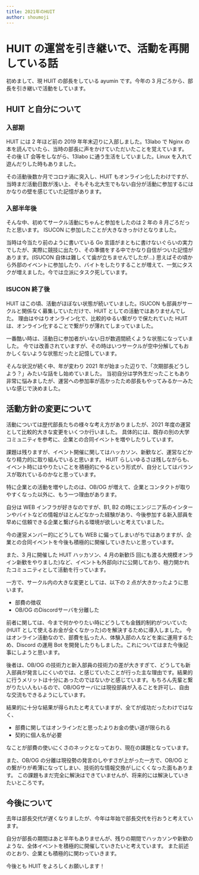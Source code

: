 ```yaml
---
title: 2021年のHUIT
author: shoumoji
---
```


# HUIT の運営を引き継いで、活動を再開している話

初めまして、現 HUIT の部長をしている ayumin です。今年の 3 月ごろから、部長を引き継いで活動をしています。

## HUIT と自分について

### 入部期

HUIT には 2 年ほど前の 2019 年年末辺りに入部しました。13labo で Nginx の本を読んでいたら、当時の部長に声をかけていただいたことを覚えています。
その後 LT 会等をしながら、13labo に通う生活をしていました。Linux を入れて遊んだりした時もありました。

その活動後数か月でコロナ渦に突入し、HUIT もオンライン化したわけですが、当時まだ活動日数が浅い上、そもそも北大生でもない自分が活動に参加するにはかなりの壁を感じていた記憶があります。

### 入部半年後

そんな中、初めてサークル活動にちゃんと参加をしたのは 2 年の 8 月ごろだったと思います。
ISUCON に参加したことが大きなきっかけとなりました。

当時は今当たり前のように書いている Go 言語がまともに書けないぐらいの実力でしたが、実際に競技に出たり、その準備をする中でかなり自信がついた記憶があります。(ISUCON 自体は難しくて歯が立ちませんでしたが…)
思えばその頃から外部のイベントに参加したり、バイトをしたりすることが増えて、一気にタスクが増えました。今では立派にタスク死しています。

### ISUCON 終了後

HUIT はこの頃、活動がほぼない状態が続いていました。ISUCON も部員がサークルと関係なく募集していただけで、HUIT としての活動ではありませんでした。
理由はやはりオンライン化で、比較的ゆるい繋がりで保たれていた HUIT は、オンライン化することで繋がりが薄れてしまっていました。

一番酷い時は、活動日に参加者がいない日が数週間続くような状態になっていました。
今では改善されていますが、その時はいつサークルが空中分解してもおかしくないような状態だったと記憶しています。

そんな状況が続く中、年が変わり 2021 年が始まった辺りで、「次期部長どうしよう？」みたいな話をし始めていました。
当初自分は学外生だったこともあり非常に悩みましたが、運営への参加率が高かったため部長もやってみるかーみたいな感じで決めました。

## 活動方針の変更について

活動については歴代部長たちの様々な考え方がありましたが、2021 年度の運営として比較的大きな変更をいくつか行いました。
具体的には、既存の別の大学コミュニティを参考に、企業との合同イベントを増やしたりしています。

課題は残りますが、イベント開催に関してはハッカソン、新歓など、運営などかなり精力的に取り組んでいると思います。
HUIT らしいゆるさは残しながらも、イベント時にはやりたいことを積極的にやるという形式が、自分としてはバランスが取れているのかなと思っています。

特に企業との活動を増やしたのは、OB/OG が増えて、企業とコンタクトが取りやすくなった以外に、もう一つ理由があります。

自分は WEB インフラが好きなのですが、B1, B2 の時にエンジニア系のインターンやバイトなどの情報がほとんどなかった経験があり、今後参加する新入部員を早めに信頼できる企業と繋げられる環境が欲しいと考えていました。

今の運営メンバー的にどうしても WEB に偏ってしまいがちではありますが、企業との合同イベントを今後も積極的に開催していきたいと思っています。

また、3 月に開催した HUIT ハッカソン、4 月の新歓(5 回にも渡る大規模オンライン新歓をやりました)など、イベントも外部向けに公開しており、極力開かれたコミュニティとして活動を行っています。

一方で、サークル内の大きな変更としては、以下の 2 点が大きかったように思います。

- 部費の徴収
- OB/OG のDiscordサーバを分離した

前者に関しては、今まで何かやりたい時にどうしても金銭的制約がついていた(HUIT として使えるお金が全くなかった)のを解決するために導入しました。
今はオンライン活動なので、部費を払った人、体験入部の人などを楽に運用するため、Discord の運用 Bot を開発したりもしました。これについてはまた今後記事にしようと思います。

後者は、OB/OG の技術力と新入部員の技術力の差が大きすぎて、どうしても新入部員が発言しにくいのでは、と感じていたことが行った主な理由です。結果的に行うメリットは十分にあったのではないかと感じています。もちろん先輩と繋がりたい人もいるので、OB/OGサーバには現役部員が入ることを許可し、自由な交流もできるようにしています。

結果的に十分な結果が得られたと考えていますが、全てが成功だったわけではなく、

- 部費に関してはオンラインだと思ったよりお金の使い道が限られる
- 契約に個人名が必要

なことが部費の使いにくさのネックとなっており、現在の課題となっています。

また、OB/OG の分離は現役勢の発言のしやすさが上がった一方で、OB/OG との繋がりが希薄になってしまい、技術的な情報交換がしにくくなった面もあります。
この課題もまだ完全に解決はできていませんが、将来的には解決していきたいところです。

## 今後について

去年は部長交代が遅くなりましたが、今年は年始で部長交代を行おうと考えています。

自分が部長の期間はあと半年もありませんが、残りの期間でハッカソンや新歓のような、全体イベントを積極的に開催していきたいと考えています。
また前述のとおり、企業とも積極的に関わっていきます。

今後とも HUIT をよろしくお願いします！
